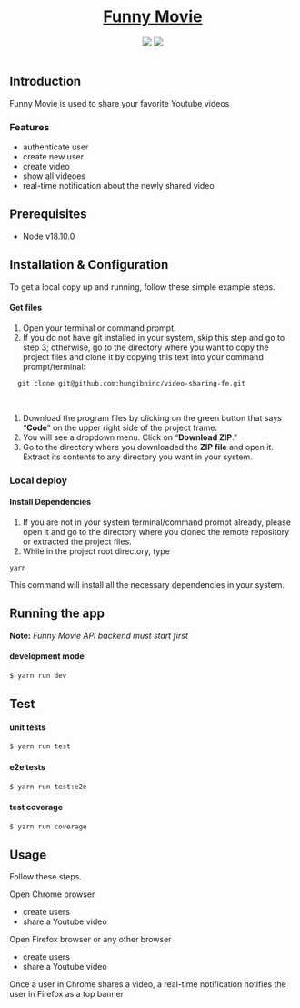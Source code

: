 <div align="center">
<h1><a href="https://video-sharing-be-production-7451.up.railway.app/" target="_blank" rel="noopener noreferrer">Funny Movie</a></h1>
</div>

<div align="center">
    <img src="https://img.shields.io/badge/-React-39a8e8?logo=react&logoColor=white">
    <img src="https://img.shields.io/badge/-Typescript-0075c5?logo=typescript&logoColor=white">
</div>

<br>

## Introduction

Funny Movie is used to share your favorite Youtube videos

### Features
- authenticate user
- create new user
- create video
- show all videoes
- real-time notification about the newly shared video

## Prerequisites

- Node v18.10.0

## Installation & Configuration

To get a local copy up and running, follow these simple example steps.

#### Get files
1. Open your terminal or command prompt.
2. If you do not have git installed in your system, skip this step and go to step 3; otherwise, go to the directory where you want to copy the project files and clone it by copying this text into your command prompt/terminal:
   
```
  git clone git@github.com:hungibninc/video-sharing-fe.git
```
  <br>

1. Download the program files by clicking on the green button that says “**Code**” on the upper right side of the project frame.
2. You will see a dropdown menu. Click on “**Download ZIP**.”
3. Go to the directory where you downloaded the **ZIP file** and open it. Extract its contents to any directory you want in your system.

### Local deploy

#### Install Dependencies
1. If you are not in your system terminal/command prompt already, please open it and go to the directory where you cloned the remote repository or extracted the project files.
2. While in the project root directory, type
   
```
yarn
```

This command will install all the necessary dependencies in your system.

## Running the app

**Note:** _Funny Movie API backend must start first_

#### development mode
```bash
$ yarn run dev
```

## Test

#### unit tests

```bash
$ yarn run test
```

#### e2e tests
```bash
$ yarn run test:e2e
```

#### test coverage
```bash
$ yarn run coverage
```

## Usage

Follow these steps.

Open Chrome browser
- create users
- share a Youtube video

Open Firefox browser or any other browser
- create users
- share a Youtube video

Once a user in Chrome shares a video, a real-time notification notifies the user in Firefox as a top banner